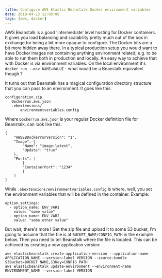 ```yaml
---
title: Configure AWS Elastic Beanstalk Docker environment variables
date: 2018-04-23 12:00:00
tags: [aws, docker]
---
```


AWS Beanstalk is a good 'intermediate' level hosting for Docker containers. It gives you load balancing and scalability pretty much out of the box in exchange for being a bit more opaque to configure. The Docker bits are a bit more hidden away there.
In a typical production setup you would want to have Docker images not containing anything environment related, e.g. to be able to run them both in production and locally. An easy way to achieve that with Docker is via environment variables. On the local environment it's `docker run --env NAME=VALUE` - what would be a Beanstalk equivalent though ?

It turns out that Beanstalk has a magical configuration directory structure that you can pass to an environment.
It goes like this:

```
configuration.zip
   Dockerrun.aws.json
   .ebextensions/
       environmentvariables.config
```

Where `Dockerrun.aws.json` is your regular Docker definition file for Beanstalk, can look like this:

```
{
    "AWSEBDockerrunVersion": "1",
    "Image": {
        "Name": "image:latest",
        "Update": "true"
    },
    "Ports": [
        {
        "ContainerPort": "1234"
        }
    ]
}
```

While `.ebextensions/environmentvariables.config` is where, well, you set the environment variables that will be defined in the container. Example:

```
option_settings:
  - option_name: ENV_VAR1
    value: "some value"
  - option_name: ENV_VAR2
    value: "some other value"
```

But wait, there's more ! Get the zip file and upload it to some S3 bucket, I'm going to assume that the file is at `BUCKET_NAME/CONFIG_PATH` in the example below.
Then you need to tell Beanstalk where the file is located. This can be achieved by creating a new application version:

```
aws elasticbeanstalk create-application-version --application-name APPLICATION_NAME --version-label VERSION --source-bundle S3Bucket=BUCKET_NAME,S3Key=CONFIG_PATH
aws elasticbeanstalk update-environment --environment-name ENVIRONMENT_NAME --version-label VERSION
```
